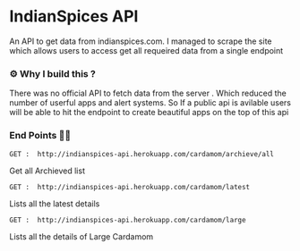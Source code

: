 # IndianSpices API
An API to get data from indianspices.com. I managed to scrape the site which allows users to access get all requeired data from a single endpoint

### ⚙  Why I build this ?
There was no official API to fetch data from the server . Which reduced the number of userful apps and alert systems. So If a public api is avilable users will be able to hit the endpoint to create beautiful apps on the top of this api

### End Points 👷👷

` GET :  http://indianspices-api.herokuapp.com/cardamom/archieve/all `    

Get all Archieved list    

` GET :  http://indianspices-api.herokuapp.com/cardamom/latest `      

Lists all the latest details   


` GET :  http://indianspices-api.herokuapp.com/cardamom/large `    

Lists all the  details of Large Cardamom



